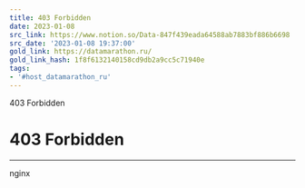 ```yaml
---
title: 403 Forbidden
date: 2023-01-08
src_link: https://www.notion.so/Data-847f439eada64588ab7883bf886b6698
src_date: '2023-01-08 19:37:00'
gold_link: https://datamarathon.ru/
gold_link_hash: 1f8f6132140158cd9db2a9cc5c71940e
tags:
- '#host_datamarathon_ru'
---
```



403 Forbidden

403 Forbidden
=============




---

nginx